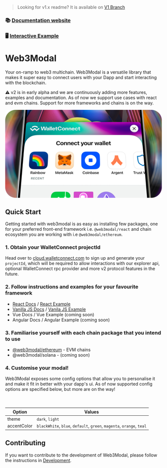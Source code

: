 > Looking for v1.x readme? It is available on [V1 Branch](https://github.com/WalletConnect/web3modal/tree/V1)

### 📚 [Documentation website](https://web3modal.com/)

### 🖥️ [Interactive Example](https://web3modal.pages.dev/)

# Web3Modal

Your on-ramp to web3 multichain. Web3Modal is a versatile library that makes it super easy to connect users with your Dapp and start interacting with the blockchain.

⚠️ v2 is in early alpha and we are continuously adding more features, examples and documentation. As of now we support use cases with react and evm chains. Support for more frameworks and chains is on the way.

<p align="center">
  <img src="./.github/assets/header.png" alt="" border="0">
</p>

## Quick Start

Getting started with web3modal is as easy as installing few packages, one for your preferred front-end framework i.e. `@web3modal/react` and chain ecosystem you are working with i.e `@web3modal/ethereum`.

### 1. Obtain your WalletConnect projectId

Head over to [cloud.walletconnect.com](https://cloud.walletconnect.com/) to sign up and generate your `projectId`, which will be required to allow interactions with our explorer api, optional WalletConnect rpc provider and more v2 protocol features in the future.

### 2. Follow instructions and examples for your favourite framework

- [React Docs](./docs/react.md) / [React Example](./examples/react/)
- [Vanilla JS Docs](./docs/html.md) / [Vanila JS Example](./examples/html/)
- Vue Docs / Vue Example (coming soon)
- Angular Docs / Angular Example (coming soon)

### 3. Familiarise yourself with each chain package that you intend to use

- [@web3modal/ethereum](./chains/ethereum/) - EVM chains
- @web3modal/solana - (coming soon)

### 4. Customise your modal!

Web3Modal exposes some config options that allow you to personalise it and make it fit in better with your dapp's ui. As of now supported config options are specified below, but more are on the way!

<p align="center" style="margin-top: 20px">
  <img src="./.github/assets/custom.png" alt="" border="0">
</p>

| Option      | Values                                                                |
| ----------- | --------------------------------------------------------------------- |
| theme       | `dark`, `light`                                                       |
| accentColor | `blackWhite`, `blue`, `default`, `green`, `magenta`, `orange`, `teal` |

## Contributing

If you want to contribute to the development of Web3Modal, please follow the instructions in [Development](docs/development.md).
